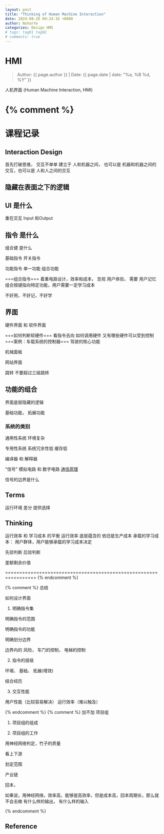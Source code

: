 ```yaml
---
layout: post
title: "Thinking of Human Machine Interaction"
date: 2024-08-26 09:24:16 +0800
author: NoVarYe
categories: Design HMI
# tags: tag01 tag02
# comments: true
---
```


# HMI
> Author: {{ page.author }} | Date: {{ page.date |  date: "%a, %B  %d, %Y" }}

人机界面 (Human Machine Interaction, HMI)


{% comment %}
=================================================================
# 课程记录

## Interaction Design
首先打破思维， 交互不单单 建立于 人和机器之间， 也可以是 机器和机器之间的交互，也可以是 人和人之间的交互

## 隐藏在表面之下的逻辑

## UI 是什么

重在交互
Input 和Output

## 指令 是什么

组合键 是什么

基础指令
开关指令

功能指令
单一功能
组合功能

===组合指令===
着重电路设计，效率和成本， 忽视 用户体验， 需要 用户记忆 组合按键指向特定功能，用户需要一定学习成本

不好用，不好记，不好学



## 界面

硬件界面 和 软件界面

===如何判断软硬件===
看指令去向
如何调用硬件
又有哪些硬件可以受到控制
===案例：车载系统的控制器===
驾驶的核心功能

机械面板


网站界面

跳转
不要超过三级跳转


## 功能的组合

界面底层隐藏的逻辑

基础功能， 拓展功能


### 系统的类别
通用性系统
环境复杂


专用性系统
系统冗余性低
缓存低

编译器 和 解释器

"信号"
模拟电路 和 数字电路
[通信原理]()

信号的边界是什么

### 

## Terms

运行环境
差分 提供选择

## Thinking

运行效率 和 学习成本 的平衡
运行效率 底层蕴含的 依旧是生产成本
承载的学习成本： 用户群体，用户能够承载的学习成本决定


先验判断 后验判断

差额剩余价值

=================================================================
{% endcomment %}

{% comment %} 
总结

如何设计界面

1. 明确指令集

明确指令的范围

明确指令的功能

明确划分边界

边界内的 风险， 车门的控制， 电梯的控制

2. 指令的层级

环境、 基础、 拓展(增效)

结合经历

3. 交互性能

用户性能（比较容易解决）
运行效率（难以触及）


{% endcomment %}
{% comment %} 
加不加 项目组

1. 项目组的组成

2. 项目组的工作


用神经网络判定，竹子的质量


看上下游

划定范围

产业链

回本，

如果说，用神经网络，效率高，能够提高效率，但是成本高，回本周期长，那么就不会去做
有什么样的输出， 有什么样的输入



{% endcomment %}

## Reference



